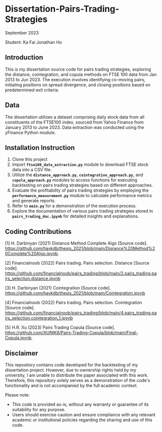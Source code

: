# Dissertation-Pairs-Trading-Strategies
September 2023

Student: Ka Fai Jonathan Ho

## Introduction
This is my dissertation source code for pairs trading strategies, exploring the distance, cointegration, and copula methods on FTSE 100 data from Jan 2013 to Jun 2023. The execution involves identifying co-moving pairs, initiating positions on spread divergence, and closing positions based on predetermined exit criteria.

## Data
The dissertation utilizes a dataset comprising daily stock data from all constituents of the FTSE100 index, sourced from Yahoo Finance from January 2013 to June 2023. Data extraction was conducted using the yFinance Python module.

## Installation Instruction
1. Clone this project
2. Import **`ftse100_data_extraction.py`** module to download FTSE stock data into a CSV file.
3. Utilize the **`distance_approach.py`**, **`cointegration_approach.py`**, and **`copula_approach.py`** modules to access functions for executing backtesting on pairs trading strategies based on different approaches.
4. Evaluate the profitability of pairs trading strategies by employing the **`performance_measurement.py`** module to calculate performance metrics and generate reports.
5. Refer to **`main.py`** for a demonstration of the execution process.
6. Explore the documentation of various pairs trading strategies stored in **`pairs_trading_doc.ipynb`** for detailed insights and explanations.

## Coding Contributions
[1] H. Darbinyan (2021) Distance Method Complete Algo [Source code]. https://github.com/haykdb/thesis_2021/blob/main/Disrance%20Method%20Complete%20Algo.ipynb.

[2] Financialnoob (2022) Pairs trading. Pairs selection. Distance [Source code]. https://github.com/financialnoob/pairs_trading/blob/main/2.pairs_trading.pairs_selection.distance.ipynb

[3] H. Darbinyan (2021) Cointegration [Source code]. https://github.com/haykdb/thesis_2021/blob/main/Cointegration.ipynb

[4] Financialnoob (2022) Pairs trading. Pairs selection. Cointegration [Source code]. https://github.com/financialnoob/pairs_trading/blob/main/4.pairs_trading.pairs_selection.cointegration_1.ipynb

[5] H.R. Xu (2023) Pairs Trading Copula [Source code]. https://github.com/XUNIK8/Pairs-Trading-Copula/blob/main/Final-Copula.ipynb.

## Disclaimer
This repository contains code developed for the backtesting of my dissertation project. However, due to ownership rights held by my university, I am unable to distribute the paper associated with this work. Therefore, this repository solely serves as a demonstration of the code's functionality and is not accompanied by the full academic context.

Please note:
- This code is provided as-is, without any warranty or guarantee of its suitability for any purpose.
- Users should exercise caution and ensure compliance with any relevant academic or institutional policies regarding the sharing and use of this code.